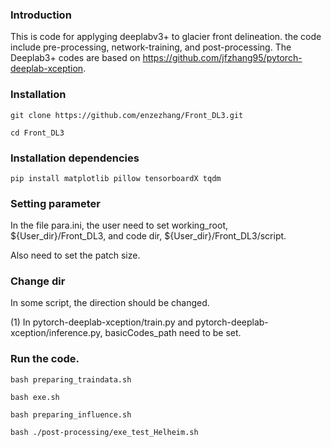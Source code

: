 ### Introduction

This is code for applyging deeplabv3+ to glacier front delineation. the code include pre-processing, network-training, and post-processing. The Deeplab3+ codes are based on https://github.com/jfzhang95/pytorch-deeplab-xception.

### Installation
  ```Shell
  git clone https://github.com/enzezhang/Front_DL3.git

  cd Front_DL3
  ```
### Installation dependencies
  ```Shell
  pip install matplotlib pillow tensorboardX tqdm
  ```
### Setting parameter

In the file para.ini, the user need to set working_root, ${User_dir}/Front_DL3, and code dir, ${User_dir}/Front_DL3/script.

Also need to set the patch size.

### Change dir

In some script, the direction should be changed.

(1) In pytorch-deeplab-xception/train.py and pytorch-deeplab-xception/inference.py, basicCodes_path need to be set.

### Run the code.
  ```Shell
  bash preparing_traindata.sh

  bash exe.sh

  bash preparing_influence.sh

  bash ./post-processing/exe_test_Helheim.sh
```
